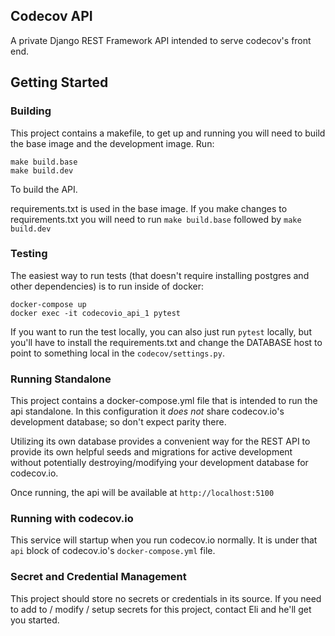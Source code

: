 Codecov API
-----------

A private Django REST Framework API intended to serve codecov's front end. 

## Getting Started

### Building

This project contains a makefile, to get up and running you will need to build the base image and the development image. Run:

    make build.base
    make build.dev

To build the API.

requirements.txt is used in the base image. If you make changes to requirements.txt you will need to run `make build.base` followed by `make build.dev`

### Testing

The easiest way to run tests (that doesn't require installing postgres and other dependencies) is to run inside of docker:

    docker-compose up
    docker exec -it codecovio_api_1 pytest

If you want to run the test locally, you can also just run `pytest` locally, but you'll have to install the requirements.txt and change the DATABASE host to point to something local in the `codecov/settings.py`.

### Running Standalone

This project contains a docker-compose.yml file that is intended to run the api standalone. In this configuration it *does not* share codecov.io's development database; so don't expect parity there. 

Utilizing its own database provides a convenient way for the REST API to provide its own helpful seeds and migrations for active development without potentially destroying/modifying your development database for codecov.io.

Once running, the api will be available at `http://localhost:5100`

### Running with codecov.io

This service will startup when you run codecov.io normally. It is under that `api` block of codecov.io's `docker-compose.yml` file. 

### Secret and Credential Management

This project should store no secrets or credentials in its source. If you need to add to / modify / setup secrets for this project, contact Eli and he'll get you started. 